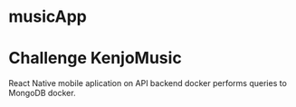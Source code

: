 # musicApp

# Challenge KenjoMusic

React Native mobile aplication on API backend docker performs queries to MongoDB docker.
